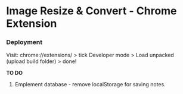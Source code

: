 # Image Resize & Convert - Chrome Extension 

### Deployment

Visit: chrome://extensions/ > tick Developer mode > Load unpacked (upload build folder) > done!

**TO DO**
1. Emplement database - remove localStorage for saving notes.



